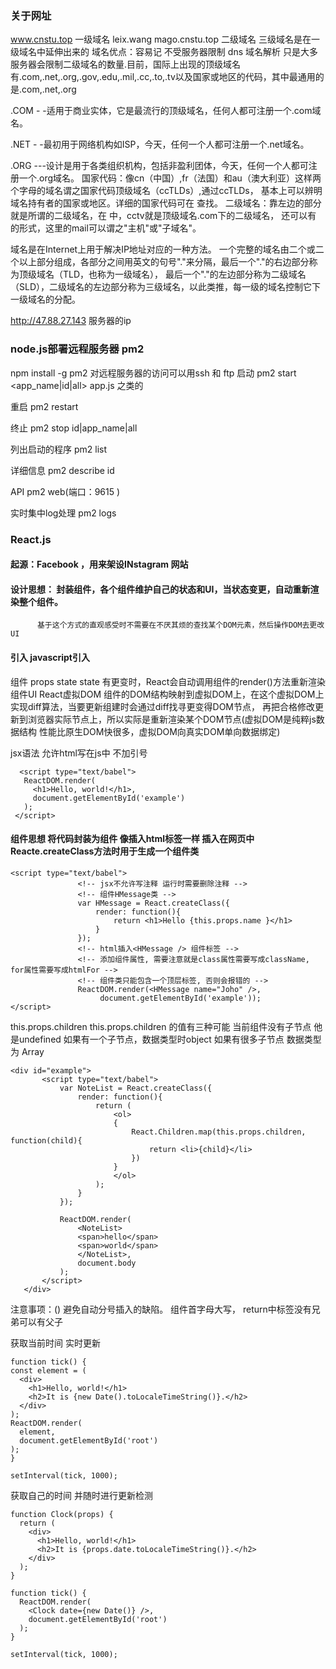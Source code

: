### 关于网址
www.cnstu.top   一级域名 leix.wang
mago.cnstu.top
二级域名 三级域名是在一级域名中延伸出来的 
域名优点：容易记 不受服务器限制 dns 域名解析 
只是大多服务器会限制二级域名的数量.目前，国际上出现的顶级域名有.com,.net,.org,.gov,.edu,.mil,.cc,.to,.tv以及国家或地区的代码，其中最通用的是.com,.net,.org

  .COM - -适用于商业实体，它是最流行的顶级域名，任何人都可注册一个.com域名。
  
  .NET - -最初用于网络机构如ISP，今天，任何一个人都可注册一个.net域名。 
  
  .ORG ---设计是用于各类组织机构，包括非盈利团体，今天，任何一个人都可注册一个.org域名。 
  国家代码：像cn（中国）,fr（法国）和au（澳大利亚）这样两个字母的域名谓之国家代码顶级域名（ccTLDs）,通过ccTLDs，
  基本上可以辨明域名持有者的国家或地区。详细的国家代码可在 查找。
  二级域名：靠左边的部分就是所谓的二级域名，在 中，cctv就是顶级域名.com下的二级域名， 还可以有 的形式，这里的mail可以谓之"主机"或"子域名"。
  
  域名是在Internet上用于解决IP地址对应的一种方法。
  一个完整的域名由二个或二个以上部分组成，各部分之间用英文的句号"."来分隔，最后一个"."的右边部分称为顶级域名（TLD，也称为一级域名），
  最后一个"."的左边部分称为二级域名（SLD），二级域名的左边部分称为三级域名，以此类推，每一级的域名控制它下一级域名的分配。
  
  http://47.88.27.143   服务器的ip  

  ### node.js部署远程服务器 pm2
  npm install -g pm2
  对远程服务器的访问可以用ssh 和 ftp 
  启动
  pm2 start <app_name|id|all>
               app.js 之类的
  
  重启
  pm2 restart
  
  终止
  pm2 stop id|app_name|all
  
  列出启动的程序
  pm2 list
  
  详细信息
  pm2 describe id
  
  API
   pm2 web(端口：9615 )
  
  实时集中log处理
  pm2 logs
 
 ### React.js
 #### 起源：Facebook ，用来架设INstagram 网站
 #### 设计思想： 封装组件，各个组件维护自己的状态和UI，当状态变更，自动重新渲染整个组件。
          基于这个方式的直观感受时不需要在不厌其烦的查找某个DOM元素，然后操作DOM去更改UI
 
 #### 引入  javascript引入
 
 <script src="https://cdn.bootcss.com/react/15.6.1/react.js"></script>
 <script src="https://cdn.bootcss.com/react/15.6.1/react-dom.js"></script>
 <script type="text/javascript" src ="http://cdn.bootcss.com/babel-core/5.8.38/browser.js"></script>
  
组件  props  state
 state 有更变时，React会自动调用组件的render()方法重新渲染组件UI
 React虚拟DOM 组件的DOM结构映射到虚拟DOM上，在这个虚拟DOM上实现diff算法，当要更新组建时会通过diff找寻更变得DOM节点，
 再把合格修改更新到浏览器实际节点上，所以实际是重新渲染某个DOM节点(虚拟DOM是纯粹js数据结构 性能比原生DOM快很多，虚拟DOM向真实DOM单向数据绑定)
 
 jsx语法 允许html写在js中 不加引号
 ```
   <script type="text/babel">
    ReactDOM.render(
      <h1>Hello, world!</h1>,
      document.getElementById('example')
    );
  </script>
 ```
 
 #### 组件思想  将代码封装为组件  像插入html标签一样 插入在网页中  Reacte.createClass方法时用于生成一个组件类
 ```
 <script type="text/babel">
                <!-- jsx不允许写注释 运行时需要删除注释 -->
                <!-- 组件HMessage类 -->
                var HMessage = React.createClass({
                    render: function(){
                        return <h1>Hello {this.props.name }</h1>
                    }
                });
                <!-- html插入<HMessage /> 组件标签 -->
                <!-- 添加组件属性, 需要注意就是class属性需要写成className, for属性需要写成htmlFor -->
                <!-- 组件类只能包含一个顶层标签, 否则会报错的 -->
                ReactDOM.render(<HMessage name="Joho" />,
                     document.getElementById('example'));
 </script>
 ```
 this.props.children 
 this.props.children 的值有三种可能 当前组件没有子节点 他是undefined 如果有一个子节点，数据类型时object
 如果有很多子节点  数据类型为 Array 
 
 ```
 <div id="example">
        <script type="text/babel">
            var NoteList = React.createClass({
                render: function(){
                    return (
                        <ol>
                        {
                            React.Children.map(this.props.children, function(child){
                                return <li>{child}</li>
                            })
                        }
                        </ol>
                    );
                }
            });

            ReactDOM.render(
                <NoteList>
                <span>hello</span>
                <span>world</span>
                </NoteList>,
                document.body
            );
        </script>
    </div>
 ```

注意事项：() 避免自动分号插入的缺陷。
  组件首字母大写， return中标签没有兄弟可以有父子
  
 
  
获取当前时间 实时更新
  ```
  function tick() {
  const element = (
    <div>
      <h1>Hello, world!</h1>
      <h2>It is {new Date().toLocaleTimeString()}.</h2>
    </div>
  );
  ReactDOM.render(
    element,
    document.getElementById('root')
  );
}

setInterval(tick, 1000);
```
获取自己的时间 并随时进行更新检测

```
function Clock(props) {
  return (
    <div>
      <h1>Hello, world!</h1>
      <h2>It is {props.date.toLocaleTimeString()}.</h2>
    </div>
  );
}

function tick() {
  ReactDOM.render(
    <Clock date={new Date()} />,
    document.getElementById('root')
  );
}

setInterval(tick, 1000);
```

